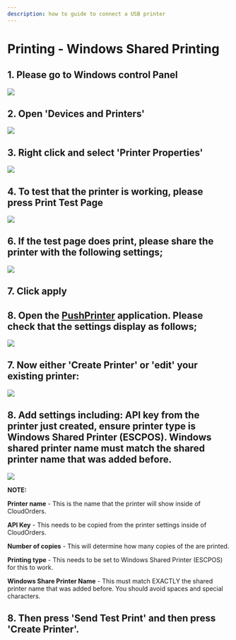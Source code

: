 ```yaml
---
description: how to guide to connect a USB printer
---
```


# Printing - Windows Shared Printing

## 1. Please go to Windows control Panel

![](../.gitbook/assets/untitled%20%283%29.png)

## 2. Open 'Devices and Printers'

![](../.gitbook/assets/untitled-1%20%283%29.png)

## 3. Right click and select 'Printer Properties'

![](../.gitbook/assets/untitled-2.png)

## 4. To test that the printer is working, please press Print Test Page

![](../.gitbook/assets/untitled-3%20%283%29.png)

## 6. If the test page does print, please share the printer with the following settings;

![](../.gitbook/assets/untitled-4%20%281%29.png)

## 7. Click apply

## 8. Open the [PushPrinter](https://pushprinter.com/#windows) application. Please check that the settings display as follows;

![](../.gitbook/assets/untitled-5.png)

## 7. Now either 'Create Printer' or 'edit' your existing printer:

![](../.gitbook/assets/untitled-6%20%284%29.png)

## 8. Add settings including: API key from the printer just created, ensure printer type is Windows Shared Printer \(ESCPOS\). Windows shared printer name must match the shared printer name that was added before.

![](../.gitbook/assets/untitled-7%20%281%29.png)

**NOTE:**

**Printer name** - This is the name that the printer will show inside of CloudOrders.

**API Key** - This needs to be copied from the printer settings inside of CloudOrders.

**Number of copies** - This will determine how many copies of the are printed.

**Printing type** - This needs to be set to Windows Shared Printer \(ESCPOS\) for this to work.

**Windows Share Printer Name** - This must match EXACTLY the shared printer name that was added before. You should avoid spaces and special characters.

## 8. Then press 'Send Test Print' and then press 'Create Printer'.

